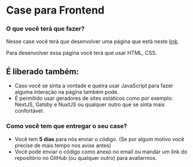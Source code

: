 # Case para Frontend

### O que você terá que fazer?

Nesse case você terá que desenvolver uma página que está neste [link](https://www.figma.com/file/2xvaQFXDYWaj0zQk9V3cVL/Arquivo-teste).

Para desenvolver essa página você terá que usar HTML, CSS.

## É liberado também:
- Caso você se sinta a vontade e queira usar JavaScript para fazer alguma interação na página também pode.
- É permitido usar geradores de sites estáticos como por exemplo: NextJS, Gatsby e NuxtJS ou qualquer outro que se sinta mais confortável.

### Como você tem que entregar o seu case?

- Você tem **5 dias** para nós enviar o código. (Se por algum motivo você precise de mais tempo nos avise antes)
- Você pode enviar o código como anexo no email ou mandar um link do repositório no GitHub (ou qualquer outro) para avaliarmos.
